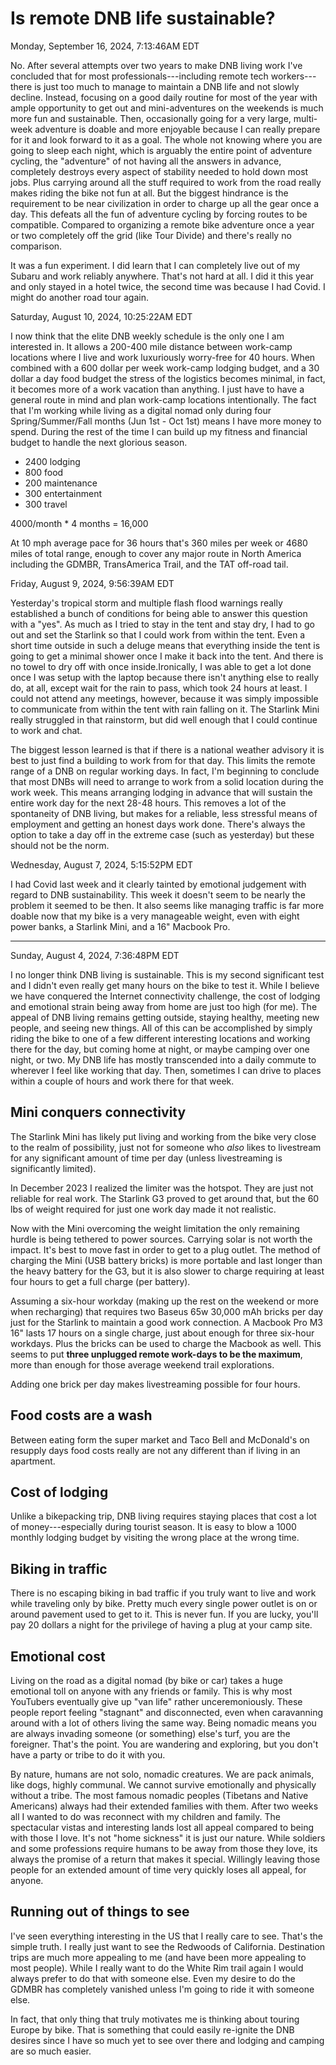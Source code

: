 # Is remote DNB life sustainable?

Monday, September 16, 2024,  7:13:46AM EDT

No. After several attempts over two years to make DNB living work I've concluded that for most professionals---including remote tech workers---there is just too much to manage to maintain a DNB life and not slowly decline. Instead, focusing on a good daily routine for most of the year with ample opportunity to get out and mini-adventures on the weekends is much more fun and sustainable. Then, occasionally going for a very large, multi-week adventure is doable and more enjoyable because I can really prepare for it and look forward to it as a goal. The whole not knowing where you are going to sleep each night, which is arguably the entire point of adventure cycling, the "adventure" of not having all the answers in advance, completely destroys every aspect of stability needed to hold down most jobs. Plus carrying around all the stuff required to work from the road really makes riding the bike not fun at all. But the biggest hindrance is the requirement to be near civilization in order to charge up all the gear once a day. This defeats all the fun of adventure cycling by forcing routes to be compatible. Compared to organizing a remote bike adventure once a year or two completely off the grid (like Tour Divide) and there's really no comparison.

It was a fun experiment. I did learn that I can completely live out of my Subaru and work reliably anywhere. That's not hard at all. I did it this year and only stayed in a hotel twice, the second time was because I had Covid. I might do another road tour again.

Saturday, August 10, 2024, 10:25:22AM EDT

I now think that the elite DNB weekly schedule is the only one I am interested in. It allows a 200-400 mile distance between work-camp locations where I live and work luxuriously worry-free for 40 hours. When combined with a 600 dollar per week work-camp lodging budget, and a 30 dollar a day food budget the stress of the logistics becomes minimal, in fact, it becomes more of a work vacation than anything. I just have to have a general route in mind and plan work-camp locations intentionally. The fact that I'm working while living as a digital nomad only during four Spring/Summer/Fall months (Jun 1st - Oct 1st) means I have more money to spend. During the rest of the time I can build up my fitness and financial budget to handle the next glorious season.

* 2400 lodging
* 800 food
* 200 maintenance
* 300 entertainment
* 300 travel

4000/month * 4 months = 16,000

At 10 mph average pace for 36 hours that's 360 miles per week or 4680 miles of total range, enough to cover any major route in North America including the GDMBR, TransAmerica Trail, and the TAT off-road tail.

Friday, August 9, 2024, 9:56:39AM EDT

Yesterday's tropical storm and multiple flash flood warnings really established a bunch of conditions for being able to answer this question with a "yes". As much as I tried to stay in the tent and stay dry, I had to go out and set the Starlink so that I could work from within the tent. Even a short time outside in such a deluge means that everything inside the tent is going to get a minimal shower once I make it back into the tent. And there is no towel to dry off with once inside.Ironically, I was able to get a lot done once I was setup with the laptop because there isn't anything else to really do, at all, except wait for the rain to pass, which took 24 hours at least. I could not attend any meetings, however, because it was simply impossible to communicate from within the tent with rain falling on it. The Starlink Mini really struggled in that rainstorm, but did well enough that I could continue to work and chat.

The biggest lesson learned is that if there is a national weather advisory it is best to just find a building to work from for that day. This limits the remote range of a DNB on regular working days. In fact, I'm beginning to conclude that most DNBs will need to arrange to work from a solid location during the work week. This means arranging lodging in advance that will sustain the entire work day for the next 28-48 hours. This removes a lot of the spontaneity of DNB living, but makes for a reliable, less stressful means of employment and getting an honest days work done. There's always the option to take a day off in the extreme case (such as yesterday) but these should not be the norm.

Wednesday, August 7, 2024, 5:15:52PM EDT

I had Covid last week and it clearly tainted by emotional judgement with regard to DNB sustainability. This week it doesn't seem to be nearly the problem it seemed to be then. It also seems like managing traffic is far more doable now that my bike is a very manageable weight, even with eight power banks, a Starlink Mini, and a 16" Macbook Pro.

----

Sunday, August 4, 2024, 7:36:48PM EDT

I no longer think DNB living is sustainable. This is my second significant test and I didn't even really get many hours on the bike to test it. While I believe we have conquered the Internet connectivity challenge, the cost of lodging and emotional strain being away from home are just too high (for me). The appeal of DNB living remains getting outside, staying healthy, meeting new people, and seeing new things. All of this can be accomplished by simply riding the bike to one of a few different interesting locations and working there for the day, but coming home at night, or maybe camping over one night, or two. My DNB life has mostly transcended into a daily commute to wherever I feel like working that day. Then, sometimes I can drive to places within a couple of hours and work there for that week.

## Mini conquers connectivity

The Starlink Mini has likely put living and working from the bike very close to the realm of possibility, just not for someone who *also* likes to livestream for any significant amount of time per day (unless livestreaming is significantly limited).

In December 2023 I realized the limiter was the hotspot. They are just not reliable for real work. The Starlink G3 proved to get around that, but the 60 lbs of weight required for just one work day made it not realistic.

Now with the Mini overcoming the weight limitation the only remaining hurdle is being tethered to power sources. Carrying solar is not worth the impact. It's best to move fast in order to get to a plug outlet. The method of charging the Mini (USB battery bricks) is more portable and last longer than the heavy battery for the G3, but it is also slower to charge requiring at least four hours to get a full charge (per battery).

Assuming a six-hour workday (making up the rest on the weekend or more when recharging) that requires two Baseus 65w 30,000 mAh bricks per day just for the Starlink to maintain a good work connection. A Macbook Pro M3 16" lasts 17 hours on a single charge, just about enough for three six-hour workdays. Plus the bricks can be used to charge the Macbook as well. This seems to put **three unplugged remote work-days to be the maximum**, more than enough for those average weekend trail explorations.

Adding one brick per day makes livestreaming possible for four hours.

## Food costs are a wash

Between eating form the super market and Taco Bell and McDonald's on resupply days food costs really are not any different than if living in an apartment.

## Cost of lodging

Unlike a bikepacking trip, DNB living requires staying places that cost a lot of money---especially during tourist season. It is easy to blow a 1000 monthly lodging budget by visiting the wrong place at the wrong time.

## Biking in traffic

There is no escaping biking in bad traffic if you truly want to live and work while traveling only by bike. Pretty much every single power outlet is on or around pavement used to get to it. This is never fun. If you are lucky, you'll pay 20 dollars a night for the privilege of having a plug at your camp site.

## Emotional cost

Living on the road as a digital nomad (by bike or car) takes a huge emotional toll on anyone with any friends or family. This is why most YouTubers eventually give up "van life" rather unceremoniously. These people report feeling "stagnant" and disconnected, even when caravanning around with a lot of others living the same way. Being nomadic means you are always invading someone (or something) else's turf, you are the foreigner. That's the point. You are wandering and exploring, but you don't have a party or tribe to do it with you.

By nature, humans are not solo, nomadic creatures. We are pack animals, like dogs, highly communal. We cannot survive emotionally and physically without a tribe. The most famous nomadic peoples (Tibetans and Native Americans) always had their extended families with them. After two weeks all I wanted to do was reconnect with my children and family. The spectacular vistas and interesting lands lost all appeal compared to being with those I love. It's not "home sickness" it is just our nature. While soldiers and some professions require humans to be away from those they love, its always the promise of a return that makes it special. Willingly leaving those people for an extended amount of time very quickly loses all appeal, for anyone.

## Running out of things to see

I've seen everything interesting in the US that I really care to see. That's the simple truth. I really just want to see the Redwoods of California. Destination trips are much more appealing to me (and have been more appealing to most people). While I really want to do the White Rim trail again I would always prefer to do that with someone else. Even my desire to do the GDMBR has completely vanished unless I'm going to ride it with someone else.

In fact, that only thing that truly motivates me is thinking about touring Europe by bike. That is something that could easily re-ignite the DNB desires since I have so much yet to see over there and lodging and camping are so much easier.
